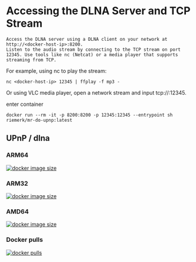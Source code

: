 # Accessing the DLNA Server and TCP Stream

    Access the DLNA server using a DLNA client on your network at http://<docker-host-ip>:8200.
    Listen to the audio stream by connecting to the TCP stream on port 12345. Use tools like nc (Netcat) or a media player that supports streaming from TCP.

For example, using nc to play the stream:

```console
nc <docker-host-ip> 12345 | ffplay -f mp3 -
```
Or using VLC media player, open a network stream and input tcp://<docker-host-ip>:12345.

enter container

```console
docker run --rm -it -p 8200:8200 -p 12345:12345 --entrypoint sh riemerk/mr-do-upnp:latest
```

## UPnP / dlna

### ARM64

[![docker image size](https://img.shields.io/docker/image-size/riemerk/mr-do-upnp/latest?arch=arm64)](https://hub.docker.com/r/riemerk/mr-do-upnp)

### ARM32

[![docker image size](https://img.shields.io/docker/image-size/riemerk/mr-do-upnp/latest?arch=arm)](https://hub.docker.com/r/riemerk/mr-do-upnp)

### AMD64

[![docker image size](https://img.shields.io/docker/image-size/riemerk/mr-do-upnp/latest?arch=amd64)](https://hub.docker.com/r/riemerk/mr-do-upnp)

### Docker pulls

[![docker pulls](https://img.shields.io/docker/pulls/riemerk/mr-do-upnp)](https://hub.docker.com/r/riemerk/mr-do-upnp)

